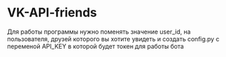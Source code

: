 # VK-API-friends
Для работы программы нужно поменять значение user_id, на пользователя, друзей которого вы хотите увидеть и создать config.py с переменой API_KEY в которой будет токен для работы бота
